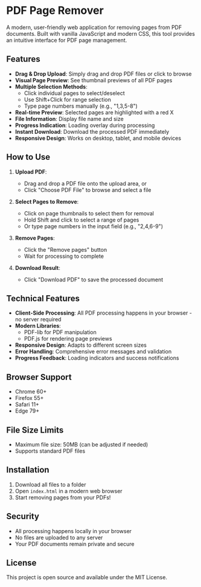 # PDF Page Remover

A modern, user-friendly web application for removing pages from PDF documents. Built with vanilla JavaScript and modern CSS, this tool provides an intuitive interface for PDF page management.

## Features

- **Drag & Drop Upload**: Simply drag and drop PDF files or click to browse
- **Visual Page Preview**: See thumbnail previews of all PDF pages
- **Multiple Selection Methods**:
  - Click individual pages to select/deselect
  - Use Shift+Click for range selection
  - Type page numbers manually (e.g., "1,3,5-8")
- **Real-time Preview**: Selected pages are highlighted with a red X
- **File Information**: Display file name and size
- **Progress Indication**: Loading overlay during processing
- **Instant Download**: Download the processed PDF immediately
- **Responsive Design**: Works on desktop, tablet, and mobile devices

## How to Use

1. **Upload PDF**: 
   - Drag and drop a PDF file onto the upload area, or
   - Click "Choose PDF File" to browse and select a file

2. **Select Pages to Remove**:
   - Click on page thumbnails to select them for removal
   - Hold Shift and click to select a range of pages
   - Or type page numbers in the input field (e.g., "2,4,6-9")

3. **Remove Pages**:
   - Click the "Remove pages" button
   - Wait for processing to complete

4. **Download Result**:
   - Click "Download PDF" to save the processed document

## Technical Features

- **Client-Side Processing**: All PDF processing happens in your browser - no server required
- **Modern Libraries**: 
  - PDF-lib for PDF manipulation
  - PDF.js for rendering page previews
- **Responsive Design**: Adapts to different screen sizes
- **Error Handling**: Comprehensive error messages and validation
- **Progress Feedback**: Loading indicators and success notifications

## Browser Support

- Chrome 60+
- Firefox 55+
- Safari 11+
- Edge 79+

## File Size Limits

- Maximum file size: 50MB (can be adjusted if needed)
- Supports standard PDF files

## Installation

1. Download all files to a folder
2. Open `index.html` in a modern web browser
3. Start removing pages from your PDFs!

## Security

- All processing happens locally in your browser
- No files are uploaded to any server
- Your PDF documents remain private and secure

## License

This project is open source and available under the MIT License.
